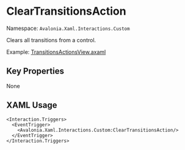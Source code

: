 # ClearTransitionsAction

Namespace: `Avalonia.Xaml.Interactions.Custom`

Clears all transitions from a control.

Example: [TransitionsActionsView.axaml](samples/BehaviorsTestApplication/Views/Pages/TransitionsActionsView.axaml)

## Key Properties
None

## XAML Usage
```xaml
<Interaction.Triggers>
  <EventTrigger>
    <Avalonia.Xaml.Interactions.Custom:ClearTransitionsAction/>
  </EventTrigger>
</Interaction.Triggers>
```
